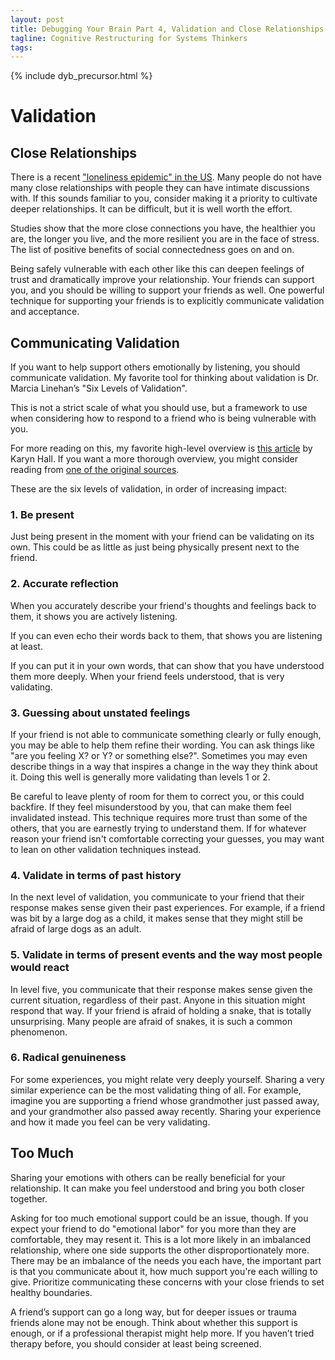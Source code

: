 ```yaml
---
layout: post
title: Debugging Your Brain Part 4, Validation and Close Relationships
tagline: Cognitive Restructuring for Systems Thinkers
tags:
---
```


{% include dyb_precursor.html %}

# Validation

## Close Relationships

There is a recent ["loneliness epidemic" in the US](https://www.cigna.com/newsroom/news-releases/2018/new-cigna-study-reveals-loneliness-at-epidemic-levels-in-america). Many people do not have many close relationships with people they can have intimate discussions with. If this sounds familiar to you, consider making it a priority to cultivate deeper relationships. It can be difficult, but it is well worth the effort.

Studies show that the more close connections you have, the healthier you are, the longer you live, and the more resilient you are in the face of stress. The list of positive benefits of social connectedness goes on and on.

Being safely vulnerable with each other like this can deepen feelings of trust and dramatically improve your relationship. Your friends can support you, and you should be willing to support your friends as well. One powerful technique for supporting your friends is to explicitly communicate validation and acceptance.

## Communicating Validation

If you want to help support others emotionally by listening, you should communicate validation. My favorite tool for thinking about validation is Dr. Marcia Linehan’s "Six Levels of Validation".

This is not a strict scale of what you should use, but a framework to use when considering how to respond to a friend who is being vulnerable with you.

For more reading on this, my favorite high-level overview is [this article](https://www.psychologytoday.com/us/blog/pieces-mind/201204/understanding-validation-way-communicate-acceptance) by Karyn Hall. If you want a more thorough overview, you might consider reading from [one of the original sources](https://www.researchgate.net/publication/232561580_Validation_and_psychotherapy).

These are the six levels of validation, in order of increasing impact:

### 1. Be present

Just being present in the moment with your friend can be validating on its own. This could be as little as just being physically present next to the friend.

### 2. Accurate reflection

When you accurately describe your friend's thoughts and feelings back to them, it shows you are actively listening.

If you can even echo their words back to them, that shows you are listening at least.

If you can put it in your own words, that can show that you have understood them more deeply. When your friend feels understood, that is very validating.

### 3. Guessing about unstated feelings

If your friend is not able to communicate something clearly or fully enough, you may be able to help them refine their wording. You can ask things like "are you feeling X? or Y? or something else?". Sometimes you may even describe things in a way that inspires a change in the way they think about it. Doing this well is generally more validating than levels 1 or 2.

Be careful to leave plenty of room for them to correct you, or this could backfire. If they feel misunderstood by you, that can make them feel invalidated instead. This technique requires more trust than some of the others, that you are earnestly trying to understand them. If for whatever reason your friend isn't comfortable correcting your guesses, you may want to lean on other validation techniques instead.

### 4. Validate in terms of past history

In the next level of validation, you communicate to your friend that their response makes sense given their past experiences. For example, if a friend was bit by a large dog as a child, it makes sense that they might still be afraid of large dogs as an adult.

### 5. Validate in terms of present events and the way most people would react

In level five, you communicate that their response makes sense given the current situation, regardless of their past. Anyone in this situation might respond that way. If your friend is afraid of holding a snake, that is totally unsurprising. Many people are afraid of snakes, it is such a common phenomenon.

### 6. Radical genuineness

For some experiences, you might relate very deeply yourself. Sharing a very similar experience can be the most validating thing of all. For example, imagine you are supporting a friend whose grandmother just passed away, and your grandmother also passed away recently. Sharing your experience and how it made you feel can be very validating.

## Too Much

Sharing your emotions with others can be really beneficial for your relationship. It can make you feel understood and bring you both closer together.

Asking for too much emotional support could be an issue, though. If you expect your friend to do "emotional labor" for you more than they are comfortable, they may resent it. This is a lot more likely in an imbalanced relationship, where one side supports the other disproportionately more. There may be an imbalance of the needs you each have, the important part is that you communicate about it, how much support you're each willing to give. Prioritize communicating these concerns with your close friends to set healthy boundaries.

A friend’s support can go a long way, but for deeper issues or trauma friends alone may not be enough. Think about whether this support is enough, or if a professional therapist might help more. If you haven’t tried therapy before, you should consider at least being screened.
